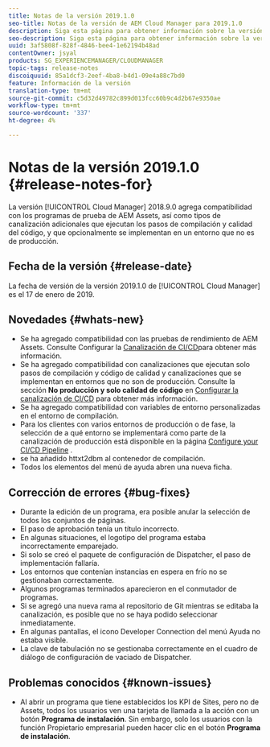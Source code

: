 ```yaml
---
title: Notas de la versión 2019.1.0
seo-title: Notas de la versión de AEM Cloud Manager para 2019.1.0
description: Siga esta página para obtener información sobre la versión 2019.1.0 de Cloud Manager.
seo-description: Siga esta página para obtener información sobre la versión 2019.1.0 de AEM Cloud Manager.
uuid: 3af5808f-828f-4846-bee4-1e62194b48ad
contentOwner: jsyal
products: SG_EXPERIENCEMANAGER/CLOUDMANAGER
topic-tags: release-notes
discoiquuid: 85a1dcf3-2eef-4ba8-b4d1-09e4a88c7bd0
feature: Información de la versión
translation-type: tm+mt
source-git-commit: c5d32d49782c899d013fcc60b9c4d2b67e9350ae
workflow-type: tm+mt
source-wordcount: '337'
ht-degree: 4%

---
```



# Notas de la versión 2019.1.0 {#release-notes-for}

La versión [!UICONTROL Cloud Manager] 2018.9.0 agrega compatibilidad con los programas de prueba de AEM Assets, así como tipos de canalización adicionales que ejecutan los pasos de compilación y calidad del código, y que opcionalmente se implementan en un entorno que no es de producción.

## Fecha de la versión {#release-date}

La fecha de versión de la versión 2019.1.0 de [!UICONTROL Cloud Manager] es el 17 de enero de 2019.

## Novedades {#whats-new}

* Se ha agregado compatibilidad con las pruebas de rendimiento de AEM Assets. Consulte Configurar la [Canalización de CI/CD](configuring-pipeline.md)para obtener más información.
* Se ha agregado compatibilidad con canalizaciones que ejecutan solo pasos de compilación y código de calidad y canalizaciones que se implementan en entornos que no son de producción. Consulte la sección **No producción y solo calidad de código** en [Configurar la canalización de CI/CD](configuring-pipeline.md) para obtener más información.
* Se ha agregado compatibilidad con variables de entorno personalizadas en el entorno de compilación.
* Para los clientes con varios entornos de producción o de fase, la selección de a qué entorno se implementará como parte de la canalización de producción está disponible en la página [Configure your CI/CD Pipeline](configuring-pipeline.md) .
* se ha añadido httxt2dbm al contenedor de compilación.
* Todos los elementos del menú de ayuda abren una nueva ficha.

## Corrección de errores {#bug-fixes}

* Durante la edición de un programa, era posible anular la selección de todos los conjuntos de páginas.
* El paso de aprobación tenía un título incorrecto.
* En algunas situaciones, el logotipo del programa estaba incorrectamente emparejado.
* Si solo se creó el paquete de configuración de Dispatcher, el paso de implementación fallaría.
* Los entornos que contenían instancias en espera en frío no se gestionaban correctamente.
* Algunos programas terminados aparecieron en el conmutador de programas.
* Si se agregó una nueva rama al repositorio de Git mientras se editaba la canalización, es posible que no se haya podido seleccionar inmediatamente.
* En algunas pantallas, el icono Developer Connection del menú Ayuda no estaba visible.
* La clave de tabulación no se gestionaba correctamente en el cuadro de diálogo de configuración de vaciado de Dispatcher.

## Problemas conocidos {#known-issues}

* Al abrir un programa que tiene establecidos los KPI de Sites, pero no de Assets, todos los usuarios ven una tarjeta de llamada a la acción con un botón **Programa de instalación**. Sin embargo, solo los usuarios con la función Propietario empresarial pueden hacer clic en el botón **Programa de instalación**.